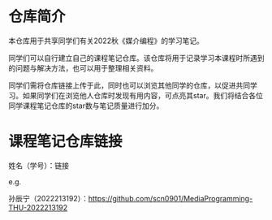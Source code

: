 # 仓库简介

本仓库用于共享同学们有关2022秋《媒介编程》的学习笔记。

同学们可以自行建立自己的课程笔记仓库。该仓库将用于记录学习本课程时所遇到的问题与解决方法，也可以用于整理相关资料。

同学们需将仓库链接上传于此，同时也可以浏览其他同学的仓库，以促进共同学习。如果同学们在浏览他人仓库时发现有用内容，可点亮其star。我们将结合各位同学课程笔记仓库的star数与笔记质量进行加分。

# 课程笔记仓库链接

姓名（学号）：链接

e.g.

孙辰宁（2022213192）：https://github.com/scn0901/MediaProgramming-THU-2022213192






